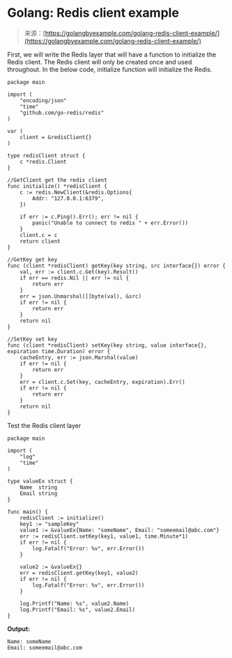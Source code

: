 <!--yml
category: 未分类
date: 2024-10-13 06:00:21
-->

# Golang: Redis client example

> 来源：[https://golangbyexample.com/golang-redis-client-example/](https://golangbyexample.com/golang-redis-client-example/)

First, we will write the Redis layer that will have a function to initialize the Redis client. The Redis client will only be created once and used throughout. In the below code, initialize function will initialize the Redis.

```
package main

import (
	"encoding/json"
	"time"
	"github.com/go-redis/redis"
)

var (
	client = &redisClient{}
)

type redisClient struct {
	c *redis.Client
}

//GetClient get the redis client
func initialize() *redisClient {
	c := redis.NewClient(&redis.Options{
		Addr: "127.0.0.1:6379",
	})

	if err := c.Ping().Err(); err != nil {
		panic("Unable to connect to redis " + err.Error())
	}
	client.c = c
	return client
}

//GetKey get key
func (client *redisClient) getKey(key string, src interface{}) error {
	val, err := client.c.Get(key).Result()
	if err == redis.Nil || err != nil {
		return err
	}
	err = json.Unmarshal([]byte(val), &src)
	if err != nil {
		return err
	}
	return nil
}

//SetKey set key
func (client *redisClient) setKey(key string, value interface{}, expiration time.Duration) error {
	cacheEntry, err := json.Marshal(value)
	if err != nil {
		return err
	}
	err = client.c.Set(key, cacheEntry, expiration).Err()
	if err != nil {
		return err
	}
	return nil
}
```

Test the Redis client layer

```
package main

import (
	"log"
	"time"
)

type valueEx struct {
	Name  string
	Email string
}

func main() {
	redisClient := initialize()
	key1 := "sampleKey"
	value1 := &valueEx{Name: "someName", Email: "someemail@abc.com"}
	err := redisClient.setKey(key1, value1, time.Minute*1)
	if err != nil {
		log.Fatalf("Error: %v", err.Error())
	}

	value2 := &valueEx{}
	err = redisClient.getKey(key1, value2)
	if err != nil {
		log.Fatalf("Error: %v", err.Error())
	}

	log.Printf("Name: %s", value2.Name)
	log.Printf("Email: %s", value2.Email)
} 
```

**Output:**

```
Name: someName
Email: someemail@abc.com 
```